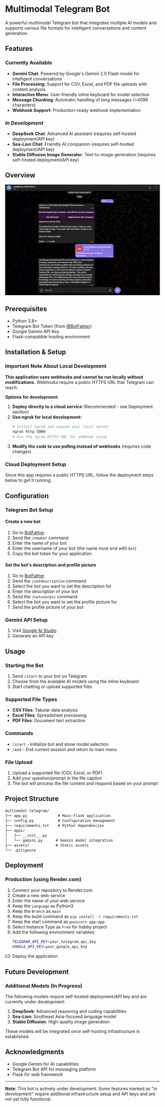 # Multimodal Telegram Bot

A powerful multimodal Telegram bot that integrates multiple AI models and supports various file formats for intelligent conversations and content generation.

## Features

### Currently Available
- **Gemini Chat**: Powered by Google's Gemini 2.0 Flash model for intelligent conversations
- **File Processing**: Support for CSV, Excel, and PDF file uploads with content analysis
- **Interactive Menu**: User-friendly inline keyboard for model selection
- **Message Chunking**: Automatic handling of long messages (>4096 characters)
- **Webhook Support**: Production-ready webhook implementation

### *In Development*
- **DeepSeek Chat**: Advanced AI assistant (requires self-hosted deployment/API key)
- **Sea-Lion Chat**: Friendly AI companion (requires self-hosted deployment/API key)  
- **Stable Diffusion Image Generator**: Text-to-image generation (requires self-hosted deployment/API key)

## Overview

![example](./assets/example.png)

## Prerequisites

- Python 3.8+
- Telegram Bot Token (from [@BotFather](https://t.me/botfather))
- Google Gemini API Key
- Flask-compatible hosting environment

## Installation & Setup

### Important Note About Local Development

**This application uses webhooks and cannot be run locally without modifications.** Webhooks require a public HTTPS URL that Telegram can reach. 

**Options for development:**

1. **Deploy directly to a cloud service** (Recommended - see Deployment section)
2. **Use ngrok for local development:**
   ```bash
   # Install ngrok and expose your local server
   ngrok http 5000
   # Use the ngrok HTTPS URL for webhook setup
   ```
3. **Modify the code to use polling instead of webhooks** (requires code changes)

### Cloud Deployment Setup

Since this app requires a public HTTPS URL, follow the deployment steps below to get it running.

## Configuration

### Telegram Bot Setup
#### Create a new bot

1. Go to [BotFather](https://t.me/botfather)
2. Send the `/newbot` command
3. Enter the name of your bot
4. Enter the username of your bot (the name must end with `bot`)
5. Copy the bot token for your application

#### Set the bot's description and profile picture

1. Go to [BotFather](https://t.me/botfather)
2. Send the `/setdescription` command
3. Select the bot you want to set the description for
4. Enter the description of your bot
5. Send the `/setuserpic` command
6. Select the bot you want to set the profile picture for
7. Send the profile picture of your bot

### Gemini API Setup
1. Visit [Google AI Studio](https://aistudio.google.com/)
2. Generate an API key

## Usage

### Starting the Bot
1. Send `/start` to your bot on Telegram
2. Choose from the available AI models using the inline keyboard
3. Start chatting or upload supported files

### Supported File Types
- **CSV Files**: Tabular data analysis
- **Excel Files**: Spreadsheet processing  
- **PDF Files**: Document text extraction

### Commands
- `/start` - Initialize bot and show model selection
- `/end` - End current session and return to main menu

### File Upload
1. Upload a supported file (CSV, Excel, or PDF)
2. Add your question/prompt in the file caption
3. The bot will process the file content and respond based on your prompt

## Project Structure

```
multimodal-telegram/
├── app.py              # Main Flask application
├── config.py           # Configuration management
├── requirements.txt    # Python dependencies
├── apps/
│   ├── __init__.py
│   └── gemini.py      # Gemini model integration
├── assets/            # Static assets
└── .gitignore
```

## Deployment

### Production (using Render.com)

1. Connect your repository to Render.com
2. Create a new web service
3. Enter the name of your web service
4. Keep the `Language` as Python3
5. Keep the `Branch` as `main`
6. Keep the build command as `pip install -r requirements.txt`
7. Keep the start command as `gunicorn app:app`
8. Select Instance Type as `Free` for hobby project
9. Add the following environment variables:
    ```bash
    TELEGRAM_API_KEY=your_telegram_api_key
    GOOGLE_API_KEY=your_google_api_key
    ```
10. Deploy the application

## Future Development

### Additional Models (In Progress)
The following models require self-hosted deployment/API key and are currently under development:

1. **DeepSeek**: Advanced reasoning and coding capabilities
2. **Sea-Lion**: Southeast Asia-focused language model
3. **Stable Diffusion**: High-quality image generation

These models will be integrated once self-hosting infrastructure is established.

## Acknowledgments

- Google Gemini for AI capabilities
- Telegram Bot API for messaging platform
- Flask for web framework

---

**Note**: This bot is actively under development. Some features marked as "in development" require additional infrastructure setup and API keys and are not yet fully functional.